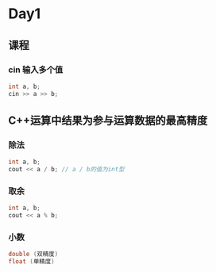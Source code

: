 # Day1

## 课程

### cin 输入多个值

```cpp
int a, b;
cin >> a >> b;
```

## C++运算中结果为参与运算数据的最高精度

### 除法

```cpp
int a, b;
cout << a / b; // a / b的值为int型
```

### 取余

```cpp
int a, b;
cout << a % b;
```

### 小数

```cpp
double (双精度)
float (单精度)
```

